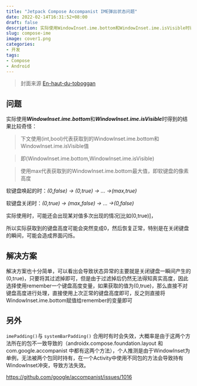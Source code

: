 ```yaml
---
title: "Jetpack Compose Accompanist IME弹出状态问题"
date: 2022-02-14T16:31:52+08:00
draft: false
description: 实际使用WindowInset.ime.bottom和WindowInset.ime.isVisible时得到的结果比较奇怪...
slug: compose-ime
image: cover1.png
categories:
- 开发
tags:
- Compose
- Android
---
```

> 封面来源 [En-haut-du-toboggan](https://www.deviantart.com/donlope01/art/En-haut-du-toboggan-931098411)  

## 问题

实际使用***WindowInset.ime.bottom***和***WindowInset.ime.isVisible***时得到的结果比较奇怪：

> 下文使用(int,bool)代表获取到的WindowInset.ime.bottom和WindowInset.ime.isVisible值

> 即(WindowInset.ime.bottom,WindowInset.ime.isVisible)

> 使用max代表获取到的WindowInset.ime.bottom最大值，即软键盘的像素高度

软键盘唤起的时：*(0,false) -> (0,true) -> ... ->(max,true)*

软键盘关闭时：*(0,true) -> (max,false) -> ... ->(0,false)*

实际使用时，可能还会出现某对值多次出现的情况[比如(0,true)]，

所以实际获取到的键盘高度可能会突然变成0，然后恢复正常，特别是在关闭键盘的瞬间，可能会造成界面闪烁。

## 解决方案

解决方案也十分简单，可以看出会导致状态异常的主要就是关闭键盘一瞬间产生的(0,true)，只要将其过滤掉即可，但是由于过滤掉后仍然无法得知真实高度，因此选择使用remember一个键盘高度变量，如果获取的值为(0,true)，那么直接不对键盘高度进行处理，直接使用上次正常的键盘高度即可，反之则直接将WindowInset.ime.bottom赋值给remember的变量即可



## 另外

`imePadding()`与 `‌systemBarPadding()` 合用时有时会失效，大概率是由于这两个方法所在的包不一致导致的（androidx.compose.foundation.layout 和 com.google.accompanist 中都有这两个方法），个人推测是由于WindowInset为单例，无法被两个包同时持有，在一个Activity中使用不同包的方法会导致持有WindowInset冲突，导致方法失效。

https://github.com/google/accompanist/issues/1016